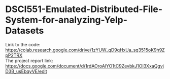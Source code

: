 # DSCI551-Emulated-Distributed-File-System-for-analyzing-Yelp-Datasets
Link to the code: https://colab.research.google.com/drive/1zYUW_qD9qHxUa_sq3515oK9h9ZpP2TRX  
The project report link: https://docs.google.com/document/d/1rdAOroAlYO1tC9ZevbkJ1OI3XxaQgvjD3B_usEbqyVE/edit
